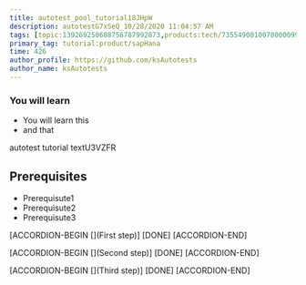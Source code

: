 ```yaml
---
title: autotest_pool_tutorial18JHpW
description: autotestG7xSeQ_10/28/2020 11:04:57 AM
tags: [topic:139269250608756787992873,products:tech/73554900100700000996,tutorial:experience/advanced]
primary_tag: tutorial:product/sapHana
time: 426
author_profile: https://github.com/ksAutotests
author_name: ksAutotests
---
```

### You will learn
- You will learn this
- and that

autotest tutorial textU3VZFR

## Prerequisites
- Prerequisute1
- Prerequisute2
- Prerequisute3

[ACCORDION-BEGIN [](First step)]
[DONE]
[ACCORDION-END]

[ACCORDION-BEGIN [](Second step)]
[DONE]
[ACCORDION-END]

[ACCORDION-BEGIN [](Third step)]
[DONE]
[ACCORDION-END]

